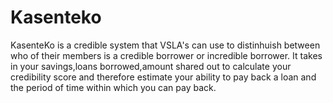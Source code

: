 # Kasenteko
KasenteKo is a credible system that VSLA's can use to distinhuish between who of their members is a credible borrower or incredible borrower. It takes in your savings,loans borrowed,amount shared out to calculate your credibility score and therefore estimate your ability to pay back a loan and the period of time within which you can pay back. 
